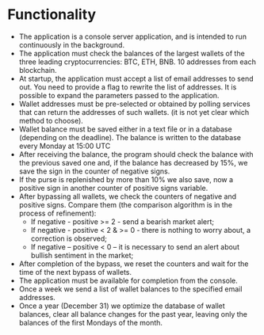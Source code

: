 # Functionality

- The application is a console server application, and is intended to run continuously in the background.
- The application must check the balances of the largest wallets of the three leading cryptocurrencies: BTC, ETH, BNB. 10 addresses from each blockchain.
- At startup, the application must accept a list of email addresses to send out. You need to provide a flag to rewrite the list of addresses. It is possible to expand the parameters passed to the application.
- Wallet addresses must be pre-selected or obtained by polling services that can return the addresses of such wallets. (it is not yet clear which method to choose).
- Wallet balance must be saved either in a text file or in a database (depending on the deadline). The balance is written to the database every Monday at 15:00 UTC
- After receiving the balance, the program should check the balance with the previous saved one and, if the balance has decreased by 15%, we save the sign in the counter of negative signs.
- If the purse is replenished by more than 10% we also save, now a positive sign in another counter of positive signs variable.
- After bypassing all wallets, we check the counters of negative and positive signs. Compare them (the comparison algorithm is in the process of refinement):
    - If negative - positive >= 2 - send a bearish market alert;
    - If negative - positive < 2 & >= 0 - there is nothing to worry about, a correction is observed;
    - If negative – positive < 0 – it is necessary to send an alert about bullish sentiment in the market;
- After completion of the bypass, we reset the counters and wait for the time of the next bypass of wallets.
- The application must be available for completion from the console.
- Once a week we send a list of wallet balances to the specified email addresses.
- Once a year (December 31) we optimize the database of wallet balances, clear all balance changes for the past year, leaving only the balances of the first Mondays of the month.